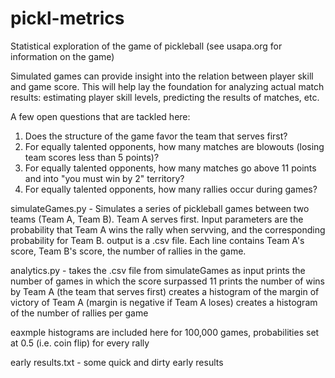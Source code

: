 # pickl-metrics
Statistical exploration of the game of pickleball (see usapa.org for information on the game)

Simulated games can provide insight into the relation between player skill and game score.  This will help lay the
foundation for analyzing actual match results: estimating player skill levels, predicting the results of matches, etc.

A few open questions that are tackled here:
1) Does the structure of the game favor the team that serves first?
2) For equally talented opponents, how many matches are blowouts (losing team scores less than 5 points)?
3) For equally talented opponents, how many matches go above 11 points and into "you must win by 2" territory?
4) For equally talented opponents, how many rallies occur during games? 

simulateGames.py - Simulates a series of pickleball games between two teams (Team A, Team B).  Team A serves first.
                   Input parameters are the probability that Team A wins the rally when servving, and the corresponding
                   probability for Team B.
                   output is a .csv file.  Each line contains Team A's score, Team B's score, the number of rallies in the game.
                  
analytics.py -  takes the .csv file from simulateGames as input
                prints the number of games in which the score surpassed 11
                prints the number of wins by Team A (the team that serves first)
                creates a histogram of the margin of victory of Team A (margin is negative if Team A loses)
                creates a histogram of the number of rallies per game
                
eaxmple histograms are included here for 100,000 games, probabilities set at 0.5 (i.e. coin flip) for every rally
                
early results.txt - some quick and dirty early results
